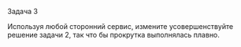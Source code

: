 Задача 3

Используя любой сторонний сервис, измените усовершенствуйте решение задачи 2, так что бы прокрутка выполнялась плавно.